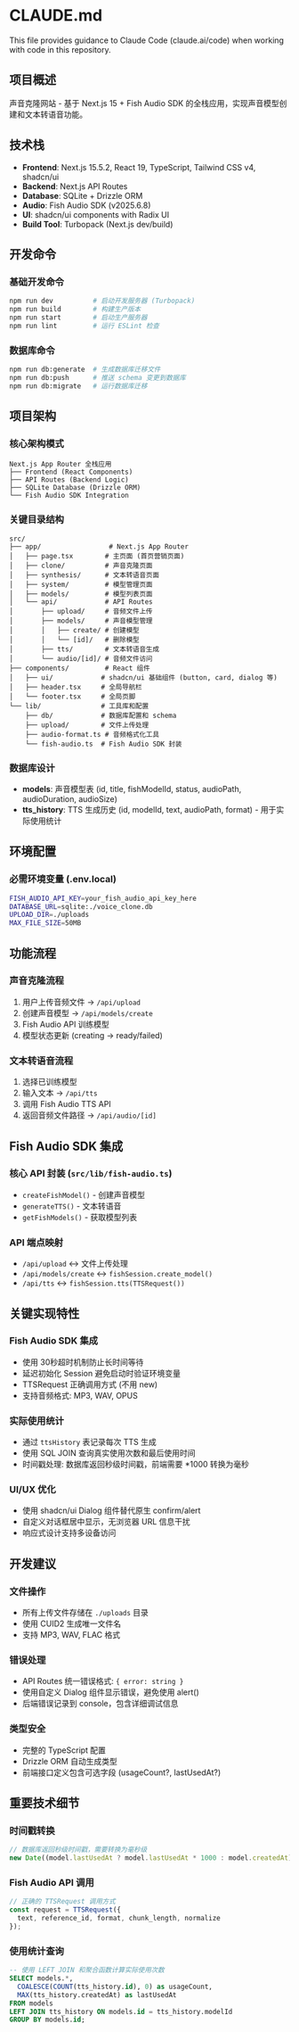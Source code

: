 # CLAUDE.md

This file provides guidance to Claude Code (claude.ai/code) when working with code in this repository.

## 项目概述

声音克隆网站 - 基于 Next.js 15 + Fish Audio SDK 的全栈应用，实现声音模型创建和文本转语音功能。

## 技术栈

- **Frontend**: Next.js 15.5.2, React 19, TypeScript, Tailwind CSS v4, shadcn/ui
- **Backend**: Next.js API Routes  
- **Database**: SQLite + Drizzle ORM
- **Audio**: Fish Audio SDK (v2025.6.8)
- **UI**: shadcn/ui components with Radix UI
- **Build Tool**: Turbopack (Next.js dev/build)

## 开发命令

### 基础开发命令
```bash
npm run dev          # 启动开发服务器 (Turbopack)
npm run build        # 构建生产版本
npm run start        # 启动生产服务器  
npm run lint         # 运行 ESLint 检查
```

### 数据库命令
```bash
npm run db:generate  # 生成数据库迁移文件
npm run db:push      # 推送 schema 变更到数据库
npm run db:migrate   # 运行数据库迁移
```

## 项目架构

### 核心架构模式
```
Next.js App Router 全栈应用
├── Frontend (React Components)
├── API Routes (Backend Logic)
├── SQLite Database (Drizzle ORM)
└── Fish Audio SDK Integration
```

### 关键目录结构
```
src/
├── app/                 # Next.js App Router
│   ├── page.tsx        # 主页面 (首页营销页面)
│   ├── clone/          # 声音克隆页面
│   ├── synthesis/      # 文本转语音页面  
│   ├── system/         # 模型管理页面
│   ├── models/         # 模型列表页面
│   └── api/            # API Routes
│       ├── upload/     # 音频文件上传
│       ├── models/     # 声音模型管理
│       │   ├── create/ # 创建模型
│       │   └── [id]/   # 删除模型
│       ├── tts/        # 文本转语音生成
│       └── audio/[id]/ # 音频文件访问
├── components/         # React 组件
│   ├── ui/            # shadcn/ui 基础组件 (button, card, dialog 等)
│   ├── header.tsx     # 全局导航栏
│   └── footer.tsx     # 全局页脚
└── lib/               # 工具库和配置
    ├── db/            # 数据库配置和 schema
    ├── upload/        # 文件上传处理
    ├── audio-format.ts # 音频格式化工具
    └── fish-audio.ts  # Fish Audio SDK 封装
```

### 数据库设计
- **models**: 声音模型表 (id, title, fishModelId, status, audioPath, audioDuration, audioSize)
- **tts_history**: TTS 生成历史 (id, modelId, text, audioPath, format) - 用于实际使用统计

## 环境配置

### 必需环境变量 (.env.local)
```bash
FISH_AUDIO_API_KEY=your_fish_audio_api_key_here
DATABASE_URL=sqlite:./voice_clone.db
UPLOAD_DIR=./uploads
MAX_FILE_SIZE=50MB
```

## 功能流程

### 声音克隆流程
1. 用户上传音频文件 → `/api/upload`
2. 创建声音模型 → `/api/models/create` 
3. Fish Audio API 训练模型
4. 模型状态更新 (creating → ready/failed)

### 文本转语音流程  
1. 选择已训练模型
2. 输入文本 → `/api/tts`
3. 调用 Fish Audio TTS API
4. 返回音频文件路径 → `/api/audio/[id]`

## Fish Audio SDK 集成

### 核心 API 封装 (`src/lib/fish-audio.ts`)
- `createFishModel()` - 创建声音模型
- `generateTTS()` - 文本转语音
- `getFishModels()` - 获取模型列表

### API 端点映射
- `/api/upload` ↔ 文件上传处理
- `/api/models/create` ↔ `fishSession.create_model()`
- `/api/tts` ↔ `fishSession.tts(TTSRequest())`

## 关键实现特性

### Fish Audio SDK 集成
- 使用 30秒超时机制防止长时间等待
- 延迟初始化 Session 避免启动时验证环境变量
- TTSRequest 正确调用方式 (不用 new)
- 支持音频格式: MP3, WAV, OPUS

### 实际使用统计
- 通过 `ttsHistory` 表记录每次 TTS 生成
- 使用 SQL JOIN 查询真实使用次数和最后使用时间
- 时间戳处理: 数据库返回秒级时间戳，前端需要 *1000 转换为毫秒

### UI/UX 优化
- 使用 shadcn/ui Dialog 组件替代原生 confirm/alert
- 自定义对话框居中显示，无浏览器 URL 信息干扰
- 响应式设计支持多设备访问

## 开发建议

### 文件操作
- 所有上传文件存储在 `./uploads` 目录
- 使用 CUID2 生成唯一文件名
- 支持 MP3, WAV, FLAC 格式

### 错误处理
- API Routes 统一错误格式: `{ error: string }`
- 使用自定义 Dialog 组件显示错误，避免使用 alert()
- 后端错误记录到 console，包含详细调试信息

### 类型安全  
- 完整的 TypeScript 配置
- Drizzle ORM 自动生成类型
- 前端接口定义包含可选字段 (usageCount?, lastUsedAt?)

## 重要技术细节

### 时间戳转换
```typescript
// 数据库返回秒级时间戳，需要转换为毫秒级
new Date((model.lastUsedAt ? model.lastUsedAt * 1000 : model.createdAt))
```

### Fish Audio API 调用
```typescript  
// 正确的 TTSRequest 调用方式
const request = TTSRequest({
  text, reference_id, format, chunk_length, normalize
});
```

### 使用统计查询
```sql
-- 使用 LEFT JOIN 和聚合函数计算实际使用次数
SELECT models.*, 
  COALESCE(COUNT(tts_history.id), 0) as usageCount,
  MAX(tts_history.createdAt) as lastUsedAt
FROM models 
LEFT JOIN tts_history ON models.id = tts_history.modelId
GROUP BY models.id;
```